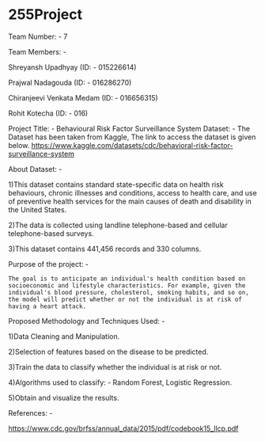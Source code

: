 # 255Project

Team Number: - 7

Team Members: - 

Shreyansh Upadhyay (ID: - 015226614)

Prajwal Nadagouda (ID: - 016286270)

Chiranjeevi Venkata Medam (ID: - 016656315)

Rohit Kotecha (ID: - 016)

Project Title: - Behavioural Risk Factor Surveillance System
Dataset: - 
The Dataset has been taken from Kaggle, The link to access the dataset is given below.
https://www.kaggle.com/datasets/cdc/behavioral-risk-factor-surveillance-system

About Dataset: -

1)This dataset contains standard state-specific data on health risk behaviours, chronic illnesses and conditions, access to health care, and use of preventive health services for the main causes of death and disability in the United States. 

2)The data is collected using landline telephone-based and cellular telephone-based surveys.

3)This dataset contains 441,456 records and 330 columns.

Purpose of the project: -
	
	The goal is to anticipate an individual's health condition based on socioeconomic and lifestyle characteristics. For example, given the individual's blood pressure, cholesterol, smoking habits, and so on, the model will predict whether or not the individual is at risk of having a heart attack.	

Proposed Methodology and Techniques Used: -

1)Data Cleaning and Manipulation.

2)Selection of features based on the disease to be predicted.

3)Train the data to classify whether the individual is at risk or not.

4)Algorithms used to classify: - Random Forest, Logistic Regression.

5)Obtain and visualize the results.



References: -

https://www.cdc.gov/brfss/annual_data/2015/pdf/codebook15_llcp.pdf
